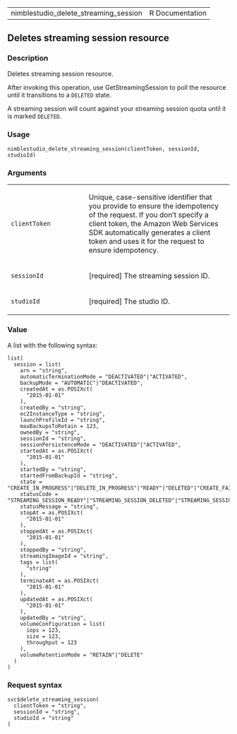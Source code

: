 <table style="width: 100%;">
<tbody>
<tr class="odd">
<td>nimblestudio_delete_streaming_session</td>
<td style="text-align: right;">R Documentation</td>
</tr>
</tbody>
</table>

## Deletes streaming session resource

### Description

Deletes streaming session resource.

After invoking this operation, use GetStreamingSession to poll the
resource until it transitions to a `DELETED` state.

A streaming session will count against your streaming session quota
until it is marked `DELETED`.

### Usage

    nimblestudio_delete_streaming_session(clientToken, sessionId, studioId)

### Arguments

<table>
<colgroup>
<col style="width: 35%" />
<col style="width: 65%" />
</colgroup>
<tbody>
<tr class="odd">
<td><code
id="nimblestudio_delete_streaming_session_:_clientToken">clientToken</code></td>
<td><p>Unique, case-sensitive identifier that you provide to ensure the
idempotency of the request. If you don’t specify a client token, the
Amazon Web Services SDK automatically generates a client token and uses
it for the request to ensure idempotency.</p></td>
</tr>
<tr class="even">
<td><code
id="nimblestudio_delete_streaming_session_:_sessionId">sessionId</code></td>
<td><p>[required] The streaming session ID.</p></td>
</tr>
<tr class="odd">
<td><code
id="nimblestudio_delete_streaming_session_:_studioId">studioId</code></td>
<td><p>[required] The studio ID.</p></td>
</tr>
</tbody>
</table>

### Value

A list with the following syntax:

    list(
      session = list(
        arn = "string",
        automaticTerminationMode = "DEACTIVATED"|"ACTIVATED",
        backupMode = "AUTOMATIC"|"DEACTIVATED",
        createdAt = as.POSIXct(
          "2015-01-01"
        ),
        createdBy = "string",
        ec2InstanceType = "string",
        launchProfileId = "string",
        maxBackupsToRetain = 123,
        ownedBy = "string",
        sessionId = "string",
        sessionPersistenceMode = "DEACTIVATED"|"ACTIVATED",
        startedAt = as.POSIXct(
          "2015-01-01"
        ),
        startedBy = "string",
        startedFromBackupId = "string",
        state = "CREATE_IN_PROGRESS"|"DELETE_IN_PROGRESS"|"READY"|"DELETED"|"CREATE_FAILED"|"DELETE_FAILED"|"STOP_IN_PROGRESS"|"START_IN_PROGRESS"|"STOPPED"|"STOP_FAILED"|"START_FAILED",
        statusCode = "STREAMING_SESSION_READY"|"STREAMING_SESSION_DELETED"|"STREAMING_SESSION_CREATE_IN_PROGRESS"|"STREAMING_SESSION_DELETE_IN_PROGRESS"|"INTERNAL_ERROR"|"INSUFFICIENT_CAPACITY"|"ACTIVE_DIRECTORY_DOMAIN_JOIN_ERROR"|"NETWORK_CONNECTION_ERROR"|"INITIALIZATION_SCRIPT_ERROR"|"DECRYPT_STREAMING_IMAGE_ERROR"|"NETWORK_INTERFACE_ERROR"|"STREAMING_SESSION_STOPPED"|"STREAMING_SESSION_STARTED"|"STREAMING_SESSION_STOP_IN_PROGRESS"|"STREAMING_SESSION_START_IN_PROGRESS"|"AMI_VALIDATION_ERROR",
        statusMessage = "string",
        stopAt = as.POSIXct(
          "2015-01-01"
        ),
        stoppedAt = as.POSIXct(
          "2015-01-01"
        ),
        stoppedBy = "string",
        streamingImageId = "string",
        tags = list(
          "string"
        ),
        terminateAt = as.POSIXct(
          "2015-01-01"
        ),
        updatedAt = as.POSIXct(
          "2015-01-01"
        ),
        updatedBy = "string",
        volumeConfiguration = list(
          iops = 123,
          size = 123,
          throughput = 123
        ),
        volumeRetentionMode = "RETAIN"|"DELETE"
      )
    )

### Request syntax

    svc$delete_streaming_session(
      clientToken = "string",
      sessionId = "string",
      studioId = "string"
    )
